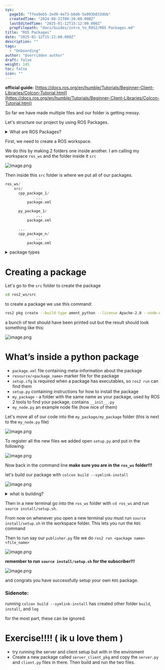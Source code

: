 ```yaml
---
sys:
  pageId: "7fea9eb5-2ed9-4e73-b6d6-5e093b833dbb"
  createdTime: "2024-08-21T00:28:00.000Z"
  lastEditedTime: "2025-01-12T15:12:00.000Z"
  propFilepath: "docs/Guides/intro_to_ROS2/ROS Packages.md"
title: "ROS Packages"
date: "2025-01-12T15:12:00.000Z"
description: ""
tags:
  - "Onboarding"
author: "Overridden author"
draft: false
weight: 145
toc: false
icon: ""
---
```


**official guide:** [https://docs.ros.org/en/humble/Tutorials/Beginner-Client-Libraries/Colcon-Tutorial.html](https://docs.ros.org/en/humble/Tutorials/Beginner-Client-Libraries/Colcon-Tutorial.html)

So far we have made multiple files and our folder is getting messy.

Let's structure our project by using ROS Packages.

<details>

<summary>What are ROS Packages?</summary>

ROS Packages are, as the name implies, packages of code that are highly sharable between ROS developers.

They consist of a folder, `package.xml` file, and source code

```python
      cpp_package_1/
		      ... imagine much code files here ..
          package.xml
```

</details>

First, we need to create a ROS workspace.

We do this by making 2 folders one inside another. I am calling my workspace `ros_ws` and the folder inside it `src`

![image.png](https://prod-files-secure.s3.us-west-2.amazonaws.com/d518164a-d88e-44d1-a4ee-3adb3bd8bce0/70706947-fd18-4537-a67b-e12946812d31/image.png?X-Amz-Algorithm=AWS4-HMAC-SHA256&X-Amz-Content-Sha256=UNSIGNED-PAYLOAD&X-Amz-Credential=ASIAZI2LB4666DFARM3J%2F20250706%2Fus-west-2%2Fs3%2Faws4_request&X-Amz-Date=20250706T042340Z&X-Amz-Expires=3600&X-Amz-Security-Token=IQoJb3JpZ2luX2VjEEkaCXVzLXdlc3QtMiJHMEUCIFkyUrKTGGhJTdHe7cyn8Ovavv%2FhDfdLaJzfGOas5qAgAiEAoQ6Xc73HlWwBOr0woBXZaOV8v48D6gr5Gw1QMlzNIbkq%2FwMIURAAGgw2Mzc0MjMxODM4MDUiDMNyHPWhevXaeEDuSSrcAyhutN8us%2BA%2BKnc93mAbfEu7ylZNFmMLO8wMZD2UpR7JI%2BEKs7dlc8oehj%2BFYDJB%2Bqs4xb20C7J3LeZQJgvBHHDvObjLcm%2Fvg%2FE4ukVCjBLwJF3f0uKtUVFDDM7FY%2FqANHHz3as0eZ7jpDgC1j6b0gScjbbkexjccmQ%2Bm1NjjBGWBm%2FCj9MVuGDjmcALDwYfYSRSG47HuN4M2sVYp%2FOPgpbXbw7MIsnl1Q0PCgOpZ8eF6FNbTfQFnV9LFJo9sdBg8dVhyNlENhLBQTeIq163PJ696WqtIWSoXbB5n5MAS%2B9sjEtlaMpxP9qWL9%2FbUBiCBLiO0Re%2FaKmcXycNCOPZnD9bhouELcYbtKqfkIlxq68dAO5S4munNIzhiTG6X5cl4ADyZutn2251BDmIpVx12WMjkDNkYRyCFpHwisFj0XDZmGQvpJoMHtJLE7nmxTb5dDseVCOpjlgkDEl7s8oKwR67AonxT%2FzmaAeJIpaxqKBGWi47g3tVjsz8VHfLjVFkGltoOTaykwAzxKPThXgeKRFJjsKGvhLpWrqmTlQcoROmuE%2F5pAl1RfP7DvCjNnOg0FS26SbJqZXmzQhhe3NClkh7au37aON80wHqF5ZAN%2BR9TnORpnhcgR5mDKSlMPmCp8MGOqUBrbmio1xJ3EJSGv0f2GrnjQPCrmmQAcgddakVpU6hJIjQwc7TAzVLcCufG8Iuk5CXVgstx%2BxGoW8v%2BMcHZsfrqi3Cl%2FsiQg0CsuPy1%2BTaQqloxZnoI%2FUaJel%2F0ID4c3Bl7flmF%2BaDGY6zFV0jYN7IyE7s5XzIiKdNgQGsSy%2BthRNXtxasE1uXJm0gI81gLdGSNE9knjXsgKBj3xvi%2B7v7fnh3Oqbm&X-Amz-Signature=365981ade5b823ba0819f575a10c26e5abd0d2853ca5807d7314085f881176f0&X-Amz-SignedHeaders=host&x-amz-checksum-mode=ENABLED&x-id=GetObject)

Then inside this `src` folder is where we put all of our packages.

```python
ros_ws/
    src/
      cpp_package_1/
		      ...
          package.xml

      py_package_1/
		      ...
          package.xml

      ...
      cpp_package_n/
		      ...
          package.xml

```

<details>

<summary>package types</summary>

packages can be either `C++` or python.

the intern file structure is different for each but for this guide we will stick to creating python packages

</details>

# Creating a package

Let's go to the `src` folder to create the package

```bash
cd ros2_ws/src
```

to create a package we use this command:

```bash
ros2 pkg create --build-type ament_python --license Apache-2.0 --node-name my_node my_package
```

a bunch of text should have been printed out but the result should look something like this:

![image.png](https://prod-files-secure.s3.us-west-2.amazonaws.com/d518164a-d88e-44d1-a4ee-3adb3bd8bce0/e6cf1e3f-8512-4a3e-b131-079f800bf3e8/image.png?X-Amz-Algorithm=AWS4-HMAC-SHA256&X-Amz-Content-Sha256=UNSIGNED-PAYLOAD&X-Amz-Credential=ASIAZI2LB4666DFARM3J%2F20250706%2Fus-west-2%2Fs3%2Faws4_request&X-Amz-Date=20250706T042340Z&X-Amz-Expires=3600&X-Amz-Security-Token=IQoJb3JpZ2luX2VjEEkaCXVzLXdlc3QtMiJHMEUCIFkyUrKTGGhJTdHe7cyn8Ovavv%2FhDfdLaJzfGOas5qAgAiEAoQ6Xc73HlWwBOr0woBXZaOV8v48D6gr5Gw1QMlzNIbkq%2FwMIURAAGgw2Mzc0MjMxODM4MDUiDMNyHPWhevXaeEDuSSrcAyhutN8us%2BA%2BKnc93mAbfEu7ylZNFmMLO8wMZD2UpR7JI%2BEKs7dlc8oehj%2BFYDJB%2Bqs4xb20C7J3LeZQJgvBHHDvObjLcm%2Fvg%2FE4ukVCjBLwJF3f0uKtUVFDDM7FY%2FqANHHz3as0eZ7jpDgC1j6b0gScjbbkexjccmQ%2Bm1NjjBGWBm%2FCj9MVuGDjmcALDwYfYSRSG47HuN4M2sVYp%2FOPgpbXbw7MIsnl1Q0PCgOpZ8eF6FNbTfQFnV9LFJo9sdBg8dVhyNlENhLBQTeIq163PJ696WqtIWSoXbB5n5MAS%2B9sjEtlaMpxP9qWL9%2FbUBiCBLiO0Re%2FaKmcXycNCOPZnD9bhouELcYbtKqfkIlxq68dAO5S4munNIzhiTG6X5cl4ADyZutn2251BDmIpVx12WMjkDNkYRyCFpHwisFj0XDZmGQvpJoMHtJLE7nmxTb5dDseVCOpjlgkDEl7s8oKwR67AonxT%2FzmaAeJIpaxqKBGWi47g3tVjsz8VHfLjVFkGltoOTaykwAzxKPThXgeKRFJjsKGvhLpWrqmTlQcoROmuE%2F5pAl1RfP7DvCjNnOg0FS26SbJqZXmzQhhe3NClkh7au37aON80wHqF5ZAN%2BR9TnORpnhcgR5mDKSlMPmCp8MGOqUBrbmio1xJ3EJSGv0f2GrnjQPCrmmQAcgddakVpU6hJIjQwc7TAzVLcCufG8Iuk5CXVgstx%2BxGoW8v%2BMcHZsfrqi3Cl%2FsiQg0CsuPy1%2BTaQqloxZnoI%2FUaJel%2F0ID4c3Bl7flmF%2BaDGY6zFV0jYN7IyE7s5XzIiKdNgQGsSy%2BthRNXtxasE1uXJm0gI81gLdGSNE9knjXsgKBj3xvi%2B7v7fnh3Oqbm&X-Amz-Signature=5a7a4f47d4e89f1742d8a0312be40875e5f308ec8e7ce9ac489a537e1d5a9d5c&X-Amz-SignedHeaders=host&x-amz-checksum-mode=ENABLED&x-id=GetObject)

# What’s inside a python package

- `package.xml` file containing meta-information about the package
- `resource/<package_name>` marker file for the package
- `setup.cfg` is required when a package has executables, so `ros2 run` can find them
- `setup.py` containing instructions for how to install the package
- `my_package` - a folder with the same name as your package, used by ROS 2 tools to find your package, contains `__init__.py`
- `my_node.py` an example node file (how nice of them)

Let's move all of our code into the `my_package/my_package` folder (this is next to the `my_node.py` file)

![image.png](https://prod-files-secure.s3.us-west-2.amazonaws.com/d518164a-d88e-44d1-a4ee-3adb3bd8bce0/9ce58f11-0da9-4d3e-b86d-506a9685d378/image.png?X-Amz-Algorithm=AWS4-HMAC-SHA256&X-Amz-Content-Sha256=UNSIGNED-PAYLOAD&X-Amz-Credential=ASIAZI2LB4666DFARM3J%2F20250706%2Fus-west-2%2Fs3%2Faws4_request&X-Amz-Date=20250706T042340Z&X-Amz-Expires=3600&X-Amz-Security-Token=IQoJb3JpZ2luX2VjEEkaCXVzLXdlc3QtMiJHMEUCIFkyUrKTGGhJTdHe7cyn8Ovavv%2FhDfdLaJzfGOas5qAgAiEAoQ6Xc73HlWwBOr0woBXZaOV8v48D6gr5Gw1QMlzNIbkq%2FwMIURAAGgw2Mzc0MjMxODM4MDUiDMNyHPWhevXaeEDuSSrcAyhutN8us%2BA%2BKnc93mAbfEu7ylZNFmMLO8wMZD2UpR7JI%2BEKs7dlc8oehj%2BFYDJB%2Bqs4xb20C7J3LeZQJgvBHHDvObjLcm%2Fvg%2FE4ukVCjBLwJF3f0uKtUVFDDM7FY%2FqANHHz3as0eZ7jpDgC1j6b0gScjbbkexjccmQ%2Bm1NjjBGWBm%2FCj9MVuGDjmcALDwYfYSRSG47HuN4M2sVYp%2FOPgpbXbw7MIsnl1Q0PCgOpZ8eF6FNbTfQFnV9LFJo9sdBg8dVhyNlENhLBQTeIq163PJ696WqtIWSoXbB5n5MAS%2B9sjEtlaMpxP9qWL9%2FbUBiCBLiO0Re%2FaKmcXycNCOPZnD9bhouELcYbtKqfkIlxq68dAO5S4munNIzhiTG6X5cl4ADyZutn2251BDmIpVx12WMjkDNkYRyCFpHwisFj0XDZmGQvpJoMHtJLE7nmxTb5dDseVCOpjlgkDEl7s8oKwR67AonxT%2FzmaAeJIpaxqKBGWi47g3tVjsz8VHfLjVFkGltoOTaykwAzxKPThXgeKRFJjsKGvhLpWrqmTlQcoROmuE%2F5pAl1RfP7DvCjNnOg0FS26SbJqZXmzQhhe3NClkh7au37aON80wHqF5ZAN%2BR9TnORpnhcgR5mDKSlMPmCp8MGOqUBrbmio1xJ3EJSGv0f2GrnjQPCrmmQAcgddakVpU6hJIjQwc7TAzVLcCufG8Iuk5CXVgstx%2BxGoW8v%2BMcHZsfrqi3Cl%2FsiQg0CsuPy1%2BTaQqloxZnoI%2FUaJel%2F0ID4c3Bl7flmF%2BaDGY6zFV0jYN7IyE7s5XzIiKdNgQGsSy%2BthRNXtxasE1uXJm0gI81gLdGSNE9knjXsgKBj3xvi%2B7v7fnh3Oqbm&X-Amz-Signature=215caaa5abd7ec9b0e4e66678cb9a14d4fd1df2622cf56eb3bf31fa957d5a974&X-Amz-SignedHeaders=host&x-amz-checksum-mode=ENABLED&x-id=GetObject)

To register all the new files we added open `setup.py` and put in the following:

![image.png](https://prod-files-secure.s3.us-west-2.amazonaws.com/d518164a-d88e-44d1-a4ee-3adb3bd8bce0/1cd7c262-4cae-4496-9d75-c178537d24a2/image.png?X-Amz-Algorithm=AWS4-HMAC-SHA256&X-Amz-Content-Sha256=UNSIGNED-PAYLOAD&X-Amz-Credential=ASIAZI2LB4666DFARM3J%2F20250706%2Fus-west-2%2Fs3%2Faws4_request&X-Amz-Date=20250706T042340Z&X-Amz-Expires=3600&X-Amz-Security-Token=IQoJb3JpZ2luX2VjEEkaCXVzLXdlc3QtMiJHMEUCIFkyUrKTGGhJTdHe7cyn8Ovavv%2FhDfdLaJzfGOas5qAgAiEAoQ6Xc73HlWwBOr0woBXZaOV8v48D6gr5Gw1QMlzNIbkq%2FwMIURAAGgw2Mzc0MjMxODM4MDUiDMNyHPWhevXaeEDuSSrcAyhutN8us%2BA%2BKnc93mAbfEu7ylZNFmMLO8wMZD2UpR7JI%2BEKs7dlc8oehj%2BFYDJB%2Bqs4xb20C7J3LeZQJgvBHHDvObjLcm%2Fvg%2FE4ukVCjBLwJF3f0uKtUVFDDM7FY%2FqANHHz3as0eZ7jpDgC1j6b0gScjbbkexjccmQ%2Bm1NjjBGWBm%2FCj9MVuGDjmcALDwYfYSRSG47HuN4M2sVYp%2FOPgpbXbw7MIsnl1Q0PCgOpZ8eF6FNbTfQFnV9LFJo9sdBg8dVhyNlENhLBQTeIq163PJ696WqtIWSoXbB5n5MAS%2B9sjEtlaMpxP9qWL9%2FbUBiCBLiO0Re%2FaKmcXycNCOPZnD9bhouELcYbtKqfkIlxq68dAO5S4munNIzhiTG6X5cl4ADyZutn2251BDmIpVx12WMjkDNkYRyCFpHwisFj0XDZmGQvpJoMHtJLE7nmxTb5dDseVCOpjlgkDEl7s8oKwR67AonxT%2FzmaAeJIpaxqKBGWi47g3tVjsz8VHfLjVFkGltoOTaykwAzxKPThXgeKRFJjsKGvhLpWrqmTlQcoROmuE%2F5pAl1RfP7DvCjNnOg0FS26SbJqZXmzQhhe3NClkh7au37aON80wHqF5ZAN%2BR9TnORpnhcgR5mDKSlMPmCp8MGOqUBrbmio1xJ3EJSGv0f2GrnjQPCrmmQAcgddakVpU6hJIjQwc7TAzVLcCufG8Iuk5CXVgstx%2BxGoW8v%2BMcHZsfrqi3Cl%2FsiQg0CsuPy1%2BTaQqloxZnoI%2FUaJel%2F0ID4c3Bl7flmF%2BaDGY6zFV0jYN7IyE7s5XzIiKdNgQGsSy%2BthRNXtxasE1uXJm0gI81gLdGSNE9knjXsgKBj3xvi%2B7v7fnh3Oqbm&X-Amz-Signature=d891fe7de1bb43531666251841cdcce0ca9f639b2f481895876ef3ebba8ae0cc&X-Amz-SignedHeaders=host&x-amz-checksum-mode=ENABLED&x-id=GetObject)

Now back in the command line **make sure you are in the** **`ros_ws`** **folder!!!**

let's build our package with `colcon build --symlink-install`

![image.png](https://prod-files-secure.s3.us-west-2.amazonaws.com/d518164a-d88e-44d1-a4ee-3adb3bd8bce0/2f2a0d27-b173-48fd-b189-5f5c0ce65619/image.png?X-Amz-Algorithm=AWS4-HMAC-SHA256&X-Amz-Content-Sha256=UNSIGNED-PAYLOAD&X-Amz-Credential=ASIAZI2LB4666DFARM3J%2F20250706%2Fus-west-2%2Fs3%2Faws4_request&X-Amz-Date=20250706T042340Z&X-Amz-Expires=3600&X-Amz-Security-Token=IQoJb3JpZ2luX2VjEEkaCXVzLXdlc3QtMiJHMEUCIFkyUrKTGGhJTdHe7cyn8Ovavv%2FhDfdLaJzfGOas5qAgAiEAoQ6Xc73HlWwBOr0woBXZaOV8v48D6gr5Gw1QMlzNIbkq%2FwMIURAAGgw2Mzc0MjMxODM4MDUiDMNyHPWhevXaeEDuSSrcAyhutN8us%2BA%2BKnc93mAbfEu7ylZNFmMLO8wMZD2UpR7JI%2BEKs7dlc8oehj%2BFYDJB%2Bqs4xb20C7J3LeZQJgvBHHDvObjLcm%2Fvg%2FE4ukVCjBLwJF3f0uKtUVFDDM7FY%2FqANHHz3as0eZ7jpDgC1j6b0gScjbbkexjccmQ%2Bm1NjjBGWBm%2FCj9MVuGDjmcALDwYfYSRSG47HuN4M2sVYp%2FOPgpbXbw7MIsnl1Q0PCgOpZ8eF6FNbTfQFnV9LFJo9sdBg8dVhyNlENhLBQTeIq163PJ696WqtIWSoXbB5n5MAS%2B9sjEtlaMpxP9qWL9%2FbUBiCBLiO0Re%2FaKmcXycNCOPZnD9bhouELcYbtKqfkIlxq68dAO5S4munNIzhiTG6X5cl4ADyZutn2251BDmIpVx12WMjkDNkYRyCFpHwisFj0XDZmGQvpJoMHtJLE7nmxTb5dDseVCOpjlgkDEl7s8oKwR67AonxT%2FzmaAeJIpaxqKBGWi47g3tVjsz8VHfLjVFkGltoOTaykwAzxKPThXgeKRFJjsKGvhLpWrqmTlQcoROmuE%2F5pAl1RfP7DvCjNnOg0FS26SbJqZXmzQhhe3NClkh7au37aON80wHqF5ZAN%2BR9TnORpnhcgR5mDKSlMPmCp8MGOqUBrbmio1xJ3EJSGv0f2GrnjQPCrmmQAcgddakVpU6hJIjQwc7TAzVLcCufG8Iuk5CXVgstx%2BxGoW8v%2BMcHZsfrqi3Cl%2FsiQg0CsuPy1%2BTaQqloxZnoI%2FUaJel%2F0ID4c3Bl7flmF%2BaDGY6zFV0jYN7IyE7s5XzIiKdNgQGsSy%2BthRNXtxasE1uXJm0gI81gLdGSNE9knjXsgKBj3xvi%2B7v7fnh3Oqbm&X-Amz-Signature=a95d50caa0ac80a2649421776780194d7983fb96089dab742e1c7a22827fcadb&X-Amz-SignedHeaders=host&x-amz-checksum-mode=ENABLED&x-id=GetObject)

<details>

<summary>what is building?</summary>

if you are a CS major at Rose-Hulman you will learn the answer to this in CSSE132

but TLDR; is it combines all the code files into one program that can be run easily 

</details>

Then in a new terminal go into the `ros_ws` folder with `cd ros_ws` and run `source install/setup.sh`. 

From now on whenever you open a new terminal you must run `source install/setup.sh` in the workspace folder. This lets you run the `ROS` command

Then to run say our `publisher.py` file we do `ros2 run <package name> <file_name>`

![image.png](https://prod-files-secure.s3.us-west-2.amazonaws.com/d518164a-d88e-44d1-a4ee-3adb3bd8bce0/4f4b1219-3a44-4632-aa0a-ce3471699f59/image.png?X-Amz-Algorithm=AWS4-HMAC-SHA256&X-Amz-Content-Sha256=UNSIGNED-PAYLOAD&X-Amz-Credential=ASIAZI2LB4666DFARM3J%2F20250706%2Fus-west-2%2Fs3%2Faws4_request&X-Amz-Date=20250706T042341Z&X-Amz-Expires=3600&X-Amz-Security-Token=IQoJb3JpZ2luX2VjEEkaCXVzLXdlc3QtMiJHMEUCIFkyUrKTGGhJTdHe7cyn8Ovavv%2FhDfdLaJzfGOas5qAgAiEAoQ6Xc73HlWwBOr0woBXZaOV8v48D6gr5Gw1QMlzNIbkq%2FwMIURAAGgw2Mzc0MjMxODM4MDUiDMNyHPWhevXaeEDuSSrcAyhutN8us%2BA%2BKnc93mAbfEu7ylZNFmMLO8wMZD2UpR7JI%2BEKs7dlc8oehj%2BFYDJB%2Bqs4xb20C7J3LeZQJgvBHHDvObjLcm%2Fvg%2FE4ukVCjBLwJF3f0uKtUVFDDM7FY%2FqANHHz3as0eZ7jpDgC1j6b0gScjbbkexjccmQ%2Bm1NjjBGWBm%2FCj9MVuGDjmcALDwYfYSRSG47HuN4M2sVYp%2FOPgpbXbw7MIsnl1Q0PCgOpZ8eF6FNbTfQFnV9LFJo9sdBg8dVhyNlENhLBQTeIq163PJ696WqtIWSoXbB5n5MAS%2B9sjEtlaMpxP9qWL9%2FbUBiCBLiO0Re%2FaKmcXycNCOPZnD9bhouELcYbtKqfkIlxq68dAO5S4munNIzhiTG6X5cl4ADyZutn2251BDmIpVx12WMjkDNkYRyCFpHwisFj0XDZmGQvpJoMHtJLE7nmxTb5dDseVCOpjlgkDEl7s8oKwR67AonxT%2FzmaAeJIpaxqKBGWi47g3tVjsz8VHfLjVFkGltoOTaykwAzxKPThXgeKRFJjsKGvhLpWrqmTlQcoROmuE%2F5pAl1RfP7DvCjNnOg0FS26SbJqZXmzQhhe3NClkh7au37aON80wHqF5ZAN%2BR9TnORpnhcgR5mDKSlMPmCp8MGOqUBrbmio1xJ3EJSGv0f2GrnjQPCrmmQAcgddakVpU6hJIjQwc7TAzVLcCufG8Iuk5CXVgstx%2BxGoW8v%2BMcHZsfrqi3Cl%2FsiQg0CsuPy1%2BTaQqloxZnoI%2FUaJel%2F0ID4c3Bl7flmF%2BaDGY6zFV0jYN7IyE7s5XzIiKdNgQGsSy%2BthRNXtxasE1uXJm0gI81gLdGSNE9knjXsgKBj3xvi%2B7v7fnh3Oqbm&X-Amz-Signature=26c789ed0b69cc849f374fae87718406f9bf8fc94bf48fdd7a6f5d476e994bd5&X-Amz-SignedHeaders=host&x-amz-checksum-mode=ENABLED&x-id=GetObject)

**remember to run** **`source install/setup.sh`** **for the subscriber!!!**

![image.png](https://prod-files-secure.s3.us-west-2.amazonaws.com/d518164a-d88e-44d1-a4ee-3adb3bd8bce0/02121119-dad4-49ec-8356-c956108b4243/image.png?X-Amz-Algorithm=AWS4-HMAC-SHA256&X-Amz-Content-Sha256=UNSIGNED-PAYLOAD&X-Amz-Credential=ASIAZI2LB4666DFARM3J%2F20250706%2Fus-west-2%2Fs3%2Faws4_request&X-Amz-Date=20250706T042341Z&X-Amz-Expires=3600&X-Amz-Security-Token=IQoJb3JpZ2luX2VjEEkaCXVzLXdlc3QtMiJHMEUCIFkyUrKTGGhJTdHe7cyn8Ovavv%2FhDfdLaJzfGOas5qAgAiEAoQ6Xc73HlWwBOr0woBXZaOV8v48D6gr5Gw1QMlzNIbkq%2FwMIURAAGgw2Mzc0MjMxODM4MDUiDMNyHPWhevXaeEDuSSrcAyhutN8us%2BA%2BKnc93mAbfEu7ylZNFmMLO8wMZD2UpR7JI%2BEKs7dlc8oehj%2BFYDJB%2Bqs4xb20C7J3LeZQJgvBHHDvObjLcm%2Fvg%2FE4ukVCjBLwJF3f0uKtUVFDDM7FY%2FqANHHz3as0eZ7jpDgC1j6b0gScjbbkexjccmQ%2Bm1NjjBGWBm%2FCj9MVuGDjmcALDwYfYSRSG47HuN4M2sVYp%2FOPgpbXbw7MIsnl1Q0PCgOpZ8eF6FNbTfQFnV9LFJo9sdBg8dVhyNlENhLBQTeIq163PJ696WqtIWSoXbB5n5MAS%2B9sjEtlaMpxP9qWL9%2FbUBiCBLiO0Re%2FaKmcXycNCOPZnD9bhouELcYbtKqfkIlxq68dAO5S4munNIzhiTG6X5cl4ADyZutn2251BDmIpVx12WMjkDNkYRyCFpHwisFj0XDZmGQvpJoMHtJLE7nmxTb5dDseVCOpjlgkDEl7s8oKwR67AonxT%2FzmaAeJIpaxqKBGWi47g3tVjsz8VHfLjVFkGltoOTaykwAzxKPThXgeKRFJjsKGvhLpWrqmTlQcoROmuE%2F5pAl1RfP7DvCjNnOg0FS26SbJqZXmzQhhe3NClkh7au37aON80wHqF5ZAN%2BR9TnORpnhcgR5mDKSlMPmCp8MGOqUBrbmio1xJ3EJSGv0f2GrnjQPCrmmQAcgddakVpU6hJIjQwc7TAzVLcCufG8Iuk5CXVgstx%2BxGoW8v%2BMcHZsfrqi3Cl%2FsiQg0CsuPy1%2BTaQqloxZnoI%2FUaJel%2F0ID4c3Bl7flmF%2BaDGY6zFV0jYN7IyE7s5XzIiKdNgQGsSy%2BthRNXtxasE1uXJm0gI81gLdGSNE9knjXsgKBj3xvi%2B7v7fnh3Oqbm&X-Amz-Signature=3fbbc92e0244265240da3e07f99bb0aa7eaf0bce878c6ab634b77e85a8cebcb5&X-Amz-SignedHeaders=host&x-amz-checksum-mode=ENABLED&x-id=GetObject)

and congrats you have successfully setup your own `ROS` package.

### Sidenote:

running `colcon build --symlink-install` has created other folder `build`, `install`, and `log`

for the most part, these can be ignored.

# Exercise!!!! ( ik u love them )

- try running the server and client setup but with in the enviroment
- Create a new package called `server_client_pkg` and copy the `server.py` and `client.py` files in there. Then build and run the two files.
